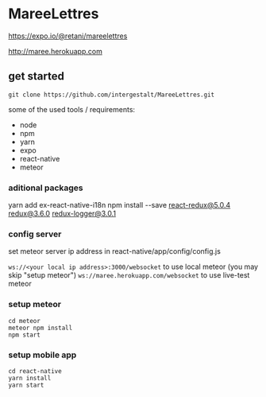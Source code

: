 # MareeLettres

https://expo.io/@retani/mareelettres

http://maree.herokuapp.com

## get started

`git clone https://github.com/intergestalt/MareeLettres.git`

some of the used tools / requirements:
- node
- npm
- yarn
- expo
- react-native
- meteor

### aditional packages
yarn add ex-react-native-i18n
npm install --save react-redux@5.0.4 redux@3.6.0 redux-logger@3.0.1

### config server

set meteor server ip address in react-native/app/config/config.js

`ws://<your local ip address>:3000/websocket` to use local meteor (you may skip "setup meteor")
`ws://maree.herokuapp.com/websocket` to use live-test meteor

### setup meteor
```
cd meteor
meteor npm install
npm start
```
### setup mobile app
```
cd react-native
yarn install
yarn start
```
